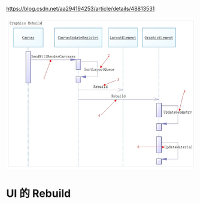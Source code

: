 https://blog.csdn.net/aa294194253/article/details/48813531


![](../../myMd/pic.res/20220501145955.png)  


# UI 的 Rebuild


